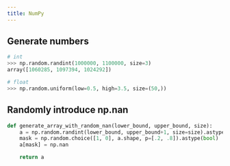 ```yaml
---
title: NumPy
---
```


## Generate numbers
```python
# int
>>> np.random.randint(1000000, 1100000, size=3)
array([1060285, 1097394, 1024292])

# float
>>> np.random.uniform(low=0.5, high=3.5, size=(50,))
```

## Randomly introduce np.nan
```python
def generate_array_with_random_nan(lower_bound, upper_bound, size):
    a = np.random.randint(lower_bound, upper_bound+1, size=size).astype(float)
    mask = np.random.choice([1, 0], a.shape, p=[.2, .8]).astype(bool)
    a[mask] = np.nan

    return a
```
